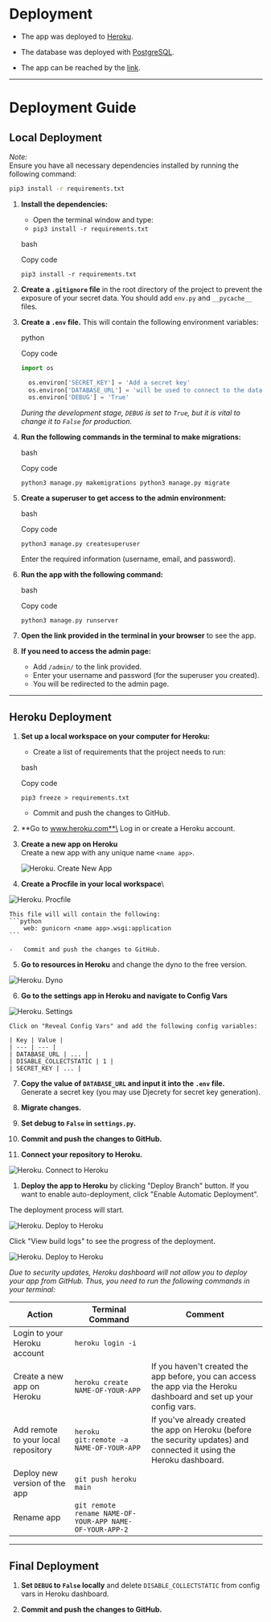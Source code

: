 # Deployment

- The app was deployed to [Heroku](https://www.heroku.com/).
- The database was deployed with [PostgreSQL](https://www.postgresql.org/).

- The app can be reached by the [link](https://fitsphere-5231c1c191f7.herokuapp.com/).

---

# Deployment Guide

## Local Deployment

*Note:*  
Ensure you have all necessary dependencies installed by running the following command:

```bash
pip3 install -r requirements.txt
```

1.  **Install the dependencies:**

    -   Open the terminal window and type:
    - `pip3 install -r requirements.txt`

    bash

    Copy code

    `pip3 install -r requirements.txt`

2.  **Create a `.gitignore` file** in the root directory of the project to prevent the exposure of your secret data. You should add `env.py` and `__pycache__` files.

3.  **Create a `.env` file.** This will contain the following environment variables:

    python

    Copy code

    ```python
    import os

      os.environ['SECRET_KEY'] = 'Add a secret key'
      os.environ['DATABASE_URL'] = 'will be used to connect to the database'
      os.environ['DEBUG'] = 'True'
    ```

    *During the development stage, `DEBUG` is set to `True`, but it is vital to change it to `False` for production.*

4.  **Run the following commands in the terminal to make migrations:**

    bash

    Copy code

    `python3 manage.py makemigrations
    python3 manage.py migrate`

5.  **Create a superuser to get access to the admin environment:**

    bash

    Copy code

    `python3 manage.py createsuperuser`

    Enter the required information (username, email, and password).

6.  **Run the app with the following command:**

    bash

    Copy code

    `python3 manage.py runserver`

7.  **Open the link provided in the terminal in your browser** to see the app.

8.  **If you need to access the admin page:**

    -   Add `/admin/` to the link provided.
    -   Enter your username and password (for the superuser you created).
    -   You will be redirected to the admin page.

* * * * *

Heroku Deployment
-----------------

1.  **Set up a local workspace on your computer for Heroku:**

    -   Create a list of requirements that the project needs to run:

    bash

    Copy code

    `pip3 freeze > requirements.txt`

    -   Commit and push the changes to GitHub.
2.  **Go to www.heroku.com**\
    Log in or create a Heroku account.

3.  **Create a new app on Heroku**\
    Create a new app with any unique name `<name app>`.

    ![Heroku. Create New App](documentation/deployment/new-heroku.png)

4.  **Create a Procfile in your local workspace**\

![Heroku. Procfile](documentation/deployment/procfile-heroku.png)

    This file will will contain the following:
    ```python
        web: gunicorn <name app>.wsgi:application
    ```

    -   Commit and push the changes to GitHub.
5.  **Go to resources in Heroku** and change the dyno to the free version.

![Heroku. Dyno](documentation/deployment/dyno-heroku.png)

6.  **Go to the settings app in Heroku and navigate to Config Vars**

![Heroku. Settings](documentation/deployment/settings-heroku.png)

    Click on "Reveal Config Vars" and add the following config variables:

    | Key | Value |
    | --- | --- |
    | DATABASE_URL | ... |
    | DISABLE_COLLECTSTATIC | 1 |
    | SECRET_KEY | ... |

7.  **Copy the value of `DATABASE_URL` and input it into the `.env` file.**\
    Generate a secret key (you may use Djecrety for secret key generation).

9.  **Migrate changes.**

10. **Set debug to `False` in `settings.py`.**

11. **Commit and push the changes to GitHub.**

12. **Connect your repository to Heroku.**

![Heroku. Connect to Heroku](documentation/deployment/repo-heroku.png)

1.  **Deploy the app to Heroku** by clicking "Deploy Branch" button. If you want to enable auto-deployment, click "Enable Automatic Deployment".

The deployment process will start.

![Heroku. Deploy to Heroku](documentation/deployment/deploy-heroku.png) 

Click "View build logs" to see the progress of the deployment.

![Heroku. Deploy to Heroku](documentation/deployment/build-log-heroku.png)

*Due to security updates, Heroku dashboard will not allow you to deploy your app from GitHub. Thus, you need to run the following commands in your terminal:*

| Action | Terminal Command | Comment |
| --- | --- | --- |
| Login to your Heroku account | `heroku login -i` |  |
| Create a new app on Heroku | `heroku create NAME-OF-YOUR-APP` | If you haven't created the app before, you can access the app via the Heroku dashboard and set up your config vars. |
| Add remote to your local repository | `heroku git:remote -a NAME-OF-YOUR-APP` | If you've already created the app on Heroku (before the security updates) and connected it using the Heroku dashboard. |
| Deploy new version of the app | `git push heroku main` |  |
| Rename app | `git remote rename NAME-OF-YOUR-APP NAME-OF-YOUR-APP-2` |  |

* * * * *

Final Deployment
----------------

1.  **Set `DEBUG` to `False` locally** and delete `DISABLE_COLLECTSTATIC` from config vars in Heroku dashboard.

2.  **Commit and push the changes to GitHub.**